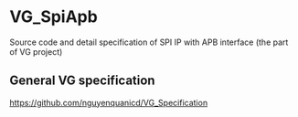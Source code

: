 # VG_SpiApb
Source code and detail specification of SPI IP with APB interface
(the part of VG project)

## General VG specification
https://github.com/nguyenquanicd/VG_Specification



